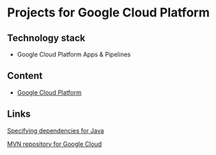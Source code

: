 # Projects for Google Cloud Platform

## Technology stack
* Google Cloud Platform Apps & Pipelines
	
## Content
- [Google Cloud Platform](/google-cloud-platform/README.md)

## Links
[Specifying dependencies for Java](https://cloud.google.com/appengine/docs/standard/java11/specifying-dependencies)

[MVN repository for Google Cloud](https://mvnrepository.com/artifact/com.google.cloud)
